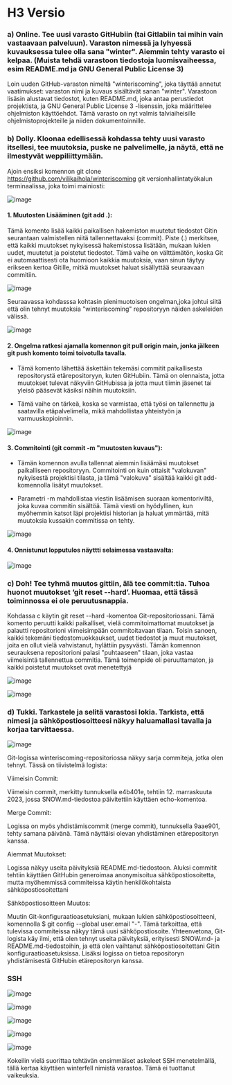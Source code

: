 # H3 Versio

### a) Online. Tee uusi varasto GitHubiin (tai Gitlabiin tai mihin vain vastaavaan palveluun). Varaston nimessä ja lyhyessä kuvauksessa tulee olla sana "winter". Aiemmin tehty varasto ei kelpaa. (Muista tehdä varastoon tiedostoja luomisvaiheessa, esim README.md ja GNU General Public License 3)

Loin uuden GitHub-varaston nimeltä "winteriscoming", joka täyttää annetut vaatimukset: varaston nimi ja kuvaus sisältävät sanan "winter". Varastoon lisäsin alustavat tiedostot, kuten README.md, joka antaa perustiedot projektista, ja GNU General Public License 3 -lisenssin, joka määrittelee ohjelmiston käyttöehdot. Tämä varasto on nyt valmis talviaiheisille ohjelmistoprojekteille ja niiden dokumentoinnille.

### b) Dolly. Kloonaa edellisessä kohdassa tehty uusi varasto itsellesi, tee muutoksia, puske ne palvelimelle, ja näytä, että ne ilmestyvät weppiliittymään.

 Ajoin ensiksi komennon git clone https://github.com/vilikaihola/winteriscoming git versionhallintatyökalun terminaalissa, joka toimi mainiosti:

![image](https://github.com/vilikaihola/Palvelinten-hallinta/assets/148875596/f0bbd985-9400-4739-b5cf-ed091846a651)

#### 1. Muutosten Lisääminen (git add .):

Tämä komento lisää kaikki paikallisen hakemiston muutetut tiedostot Gitin seurantaan valmistellen niitä tallennettavaksi (commit). Piste (.) merkitsee, että kaikki muutokset nykyisessä hakemistossa lisätään, mukaan lukien uudet, muutetut ja poistetut tiedostot.
Tämä vaihe on välttämätön, koska Git ei automaattisesti ota huomioon kaikkia muutoksia, vaan sinun täytyy erikseen kertoa Gitille, mitkä muutokset haluat sisällyttää seuraavaan commitiin.

![image](https://github.com/vilikaihola/Palvelinten-hallinta/assets/148875596/826aeb11-c05b-4cc0-b696-f2644b69257c)


Seuraavassa kohdasssa kohtasin pienimuotoisen ongelman,joka johtui siitä että olin tehnyt muutoksia "winteriscoming" repositoryyn näiden askeleiden välissä. 

![image](https://github.com/vilikaihola/Palvelinten-hallinta/assets/148875596/3c682e4a-cdbf-4b76-993e-6f12c1ba3aff)

#### 2. Ongelma ratkesi ajamalla komennon git pull origin main, jonka jälkeen git push komento toimi toivotulla tavalla.

- Tämä komento lähettää äskettäin tekemäsi commitit paikallisesta repositorystä etärepositoryyn, kuten GitHubiin. Tämä on olennaista, jotta muutokset tulevat näkyviin GitHubissa ja jotta muut tiimin jäsenet tai yleisö pääsevät käsiksi näihin muutoksiin.

- Tämä vaihe on tärkeä, koska se varmistaa, että työsi on tallennettu ja saatavilla etäpalvelimella, mikä mahdollistaa yhteistyön ja varmuuskopioinnin.

![image](https://github.com/vilikaihola/Palvelinten-hallinta/assets/148875596/315c0110-9a66-4f21-9fdc-0cd51c739b8b)


#### 3. Commitointi (git commit -m "muutosten kuvaus"):

- Tämän komennon avulla tallennat aiemmin lisäämäsi muutokset paikalliseen repositoryyn. Commitointi on kuin ottaisit "valokuvan" nykyisestä projektisi tilasta, ja tämä "valokuva" sisältää kaikki git add-komennolla lisätyt muutokset.

- Parametri -m mahdollistaa viestin lisäämisen suoraan komentoriviltä, joka kuvaa commitin sisältöä. Tämä viesti on hyödyllinen, kun myöhemmin katsot läpi projektisi historian ja haluat ymmärtää, mitä muutoksia kussakin commitissa on tehty.

![image](https://github.com/vilikaihola/Palvelinten-hallinta/assets/148875596/cee20fbe-0132-4d4d-91bb-0cc4a0a376c3)

#### 4. Onnistunut lopputulos näyttti selaimessa vastaavalta:

![image](https://github.com/vilikaihola/Palvelinten-hallinta/assets/148875596/10823de4-a860-4484-a15d-7932bcca6ff1)

### c) Doh! Tee tyhmä muutos gittiin, älä tee commit:tia. Tuhoa huonot muutokset ‘git reset --hard’. Huomaa, että tässä toiminnossa ei ole peruutusnappia.

Kohdassa c käytin git reset --hard -komentoa Git-repositoriossani. Tämä komento peruutti kaikki paikalliset, vielä commitoimattomat muutokset ja palautti repositorioni viimeisimpään commitoitavaan tilaan. Toisin sanoen, kaikki tekemäni tiedostomuokkaukset, uudet tiedostot ja muut muutokset, joita en ollut vielä vahvistanut, hylättiin pysyvästi. Tämän komennon seurauksena repositorioni palasi "puhtaaseen" tilaan, joka vastaa viimeisintä tallennettua commitia. Tämä toimenpide oli peruuttamaton, ja kaikki poistetut muutokset ovat menetettyjä

![image](https://github.com/vilikaihola/Palvelinten-hallinta/assets/148875596/de43d0f6-2503-4640-8e64-50435aa497ed)

![image](https://github.com/vilikaihola/Palvelinten-hallinta/assets/148875596/0319e5d3-ddd3-48dc-b11a-4c99f64f5050)


### d) Tukki. Tarkastele ja selitä varastosi lokia. Tarkista, että nimesi ja sähköpostiosoitteesi näkyy haluamallasi tavalla ja korjaa tarvittaessa.

![image](https://github.com/vilikaihola/Palvelinten-hallinta/assets/148875596/a4f30b71-75f5-4b95-bc48-d3fd779df6bf)


Git-logissa winteriscoming-repositoriossa näkyy sarja commiteja, jotka olen tehnyt. Tässä on tiivistelmä logista:

Viimeisin Commit:

Viimeisin commit, merkitty tunnuksella e4b401e, tehtiin 12. marraskuuta 2023, jossa SNOW.md-tiedostoa päivitettiin käyttäen echo-komentoa.

Merge Commit:

Logissa on myös yhdistämiscommit (merge commit), tunnuksella 9aae901, tehty samana päivänä. Tämä näyttäisi olevan yhdistäminen etärepositoryn kanssa.

Aiemmat Muutokset:

Logissa näkyy useita päivityksiä README.md-tiedostoon. Aluksi commitit tehtiin käyttäen GitHubin generoimaa anonymisoitua sähköpostiosoitetta, mutta myöhemmissä commiteissa käytin henkilökohtaista sähköpostiosoitettani

Sähköpostiosoitteen Muutos:

Muutin Git-konfiguraatioasetuksiani, mukaan lukien sähköpostiosoitteeni, komennolla $ git config --global user.email "-". Tämä tarkoittaa, että tulevissa commiteissa näkyy tämä uusi sähköpostiosoite.
Yhteenvetona, Git-logista käy ilmi, että olen tehnyt useita päivityksiä, erityisesti SNOW.md- ja README.md-tiedostoihin, ja että olen vaihtanut sähköpostiosoitettani Gitin konfiguraatioasetuksissa. Lisäksi logissa on tietoa repositoryn yhdistämisestä GitHubin etärepositoryn kanssa.

### SSH

![image](https://github.com/vilikaihola/Palvelinten-hallinta/assets/148875596/9ce7f1e8-aa59-4ae9-90b8-121636a1b57a)


![image](https://github.com/vilikaihola/Palvelinten-hallinta/assets/148875596/924375ca-686d-4a26-9020-47fe2a932430)

![image](https://github.com/vilikaihola/Palvelinten-hallinta/assets/148875596/49fc7601-4244-4e9b-bae5-18879ebafce0)


![image](https://github.com/vilikaihola/Palvelinten-hallinta/assets/148875596/377daf72-2563-4776-a012-6c27841acec5)

![image](https://github.com/vilikaihola/Palvelinten-hallinta/assets/148875596/833002be-64b1-4ed7-879d-cf5189fbdf2b)

Kokeilin vielä suorittaa tehtävän ensimmäiset askeleet SSH menetelmällä, tällä kertaa käyttäen winterfell nimistä varastoa. Tämä ei tuottanut vaikeuksia.
